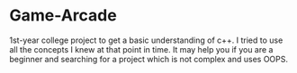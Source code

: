 # Game-Arcade
1st-year college project to get a basic understanding of c++.
I tried to use all the concepts I knew at that point in time.
It may help you if you are a beginner and searching for a project which is not complex and uses OOPS.
